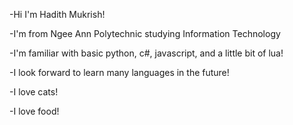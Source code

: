 -Hi I'm Hadith Mukrish! 

-I'm from Ngee Ann Polytechnic studying Information Technology


-I'm familiar with basic python, c#, javascript, and a little bit of lua!


-I look forward to learn many languages in the future!


-I love cats!

-I love food!
<!---
hxdith/hxdith is a ✨ special ✨ repository because its `README.md` (this file) appears on your GitHub profile.
You can click the Preview link to take a look at your changes.
--->
